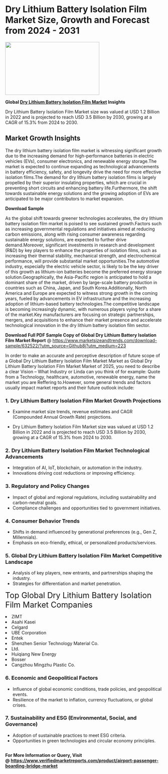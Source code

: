 <H1>Dry Lithium Battery Isolation Film Market Size, Growth and Forecast from 2024 - 2031</H1><img class="aligncenter size-medium wp-image-584254" src="https://thirdeyenews.in/wp-content/uploads/2024/09/Global-Market-Research-300x168.jpeg" alt="" width="300" height="168" /><p><strong>Global&nbsp;<a href="https://www.marketsizeandtrends.com/download-sample/632522/?utm_source=Github8j?utm_medium=223">Dry Lithium Battery Isolation Film Market</a> Insights</strong></p><p>Dry Lithium Battery Isolation Film Market size was valued at USD 1.2 Billion in 2022 and is projected to reach USD 3.5 Billion by 2030, growing at a CAGR of 15.3% from 2024 to 2030.</p><p><h2>Market Growth Insights</h2> <p>The dry lithium battery isolation film market is witnessing significant growth due to the increasing demand for high-performance batteries in electric vehicles (EVs), consumer electronics, and renewable energy storage.The market is expected to continue expanding as technological advancements in battery efficiency, safety, and longevity drive the need for more effective isolation films.The demand for dry lithium battery isolation films is largely propelled by their superior insulating properties, which are crucial in preventing short circuits and enhancing battery life.Furthermore, the shift towards sustainable energy solutions and the growing adoption of EVs are anticipated to be major contributors to market expansion.</p> <p><strong>Download Sample</strong></p> <p>As the global shift towards greener technologies accelerates, the dry lithium battery isolation film market is poised to see sustained growth.Factors such as increasing governmental regulations and initiatives aimed at reducing carbon emissions, along with rising consumer awareness regarding sustainable energy solutions, are expected to further drive demand.Moreover, significant investments in research and development (R&D) by key players to enhance the properties of isolation films, such as increasing their thermal stability, mechanical strength, and electrochemical performance, will provide substantial market opportunities.The automotive industry, especially the electric vehicle sector, is likely to be the key driver of this growth as lithium-ion batteries become the preferred energy storage solution.Geographically, the Asia-Pacific region is anticipated to hold a dominant share of the market, driven by large-scale battery production in countries such as China, Japan, and South Korea.Additionally, North America and Europe are expected to witness strong growth in the coming years, fueled by advancements in EV infrastructure and the increasing adoption of lithium-based battery technologies.The competitive landscape is becoming increasingly dynamic, with numerous players vying for a share of the market.Key manufacturers are focusing on strategic partnerships, mergers, and acquisitions to enhance their market presence and accelerate technological innovation in the dry lithium battery isolation film sector.</p> <p><span class=""><strong>Download Full PDF Sample Copy of Global Dry Lithium Battery Isolation Film Market Report</strong> @ <a href="https://www.marketsizeandtrends.com/download-sample/632522/?utm_source=Github8j?utm_medium=223" target="_blank">https://www.marketsizeandtrends.com/download-sample/632522/?utm_source=Github8j?utm_medium=223</a></span></p><p>In order to make an accurate and perceptive description of future scope of a Global&nbsp;Dry Lithium Battery Isolation Film Market Market as Global&nbsp;Dry Lithium Battery Isolation Film Market Market of 2025, you need to describe a clear Vision &ndash; What Industry or Linda can you think of for example: Quote from a Technology, healthcare, automotive, renewable energy, name the market you are Reffering to.However, some general trends and factors usually impact market reports and their future outlook include:</p><h3>1.&nbsp;<strong>Dry Lithium Battery Isolation Film Market Growth Projections</strong></h3><ul><li>Examine market size trends, revenue estimates and CAGR (Compounded Annual Growth Rate) projections.</li><li><p>Dry Lithium Battery Isolation Film Market size was valued at USD 1.2 Billion in 2022 and is projected to reach USD 3.5 Billion by 2030, growing at a CAGR of 15.3% from 2024 to 2030.</p></li></ul><h3>2.&nbsp;<strong>Dry Lithium Battery Isolation Film Market Technological Advancements</strong></h3><ul><li>Integration of AI, IoT, blockchain, or automation in the industry.</li><li>Innovations driving cost reductions or improving efficiency.</li></ul><h3>3.&nbsp;<strong>Regulatory and Policy Changes</strong></h3><ul><li>Impact of global and regional regulations, including sustainability and carbon-neutral goals.</li><li>Compliance challenges and opportunities tied to government initiatives.</li></ul><h3>4.&nbsp;<strong>Consumer Behavior Trends</strong></h3><ul><li>Shifts in demand influenced by generational preferences (e.g., Gen Z, Millennials).</li><li>Emphasis on eco-friendly, ethical, or personalized products/services.</li></ul><h3>5.&nbsp;<strong>Global Dry Lithium Battery Isolation Film Market Competitive Landscape</strong></h3><ul><li>Analysis of key players, new entrants, and partnerships shaping the industry.</li><li>Strategies for differentiation and market penetration.</li></ul><p data-pm-slice="1 1 []"><span style="color: inherit; font-family: inherit; font-size: 25px;">Top Global Dry Lithium Battery Isolation Film Market Companies</span></p><div class="" data-test-id=""><p><li>ZIMT</li><li> Asahi Kasei</li><li> Celgard</li><li> UBE Corporation</li><li> Entek</li><li> Shenzhen Senior Technology Material Co.</li><li>Ltd.</li><li> Huiqiang New Energy</li><li> Bosser</li><li> Cangzhou Mingzhu Plastic Co.</li></p></div><h3>6.&nbsp;<strong>Economic and Geopolitical Factors</strong></h3><ul><li>Influence of global economic conditions, trade policies, and geopolitical events.</li><li>Resilience of the market to inflation, currency fluctuations, or global crises.</li></ul><h3>7.&nbsp;<strong>Sustainability and ESG (Environmental, Social, and Governance)</strong></h3><ul><li>Adoption of sustainable practices to meet ESG criteria.</li><li>Opportunities in green technologies and circular economy principles.</li></ul><h2><strong style="font-size: 14px;">For More Information or Query, Visit @&nbsp;</strong><a style="background-color: #ffffff; font-size: 14px;" href="https://www.marketsizeandtrends.com/report/dry-lithium-battery-isolation-film-market/" target="_blank">https://www.verifiedmarketreports.com/product/airport-passenger-boarding-bridge-market</a></h2>